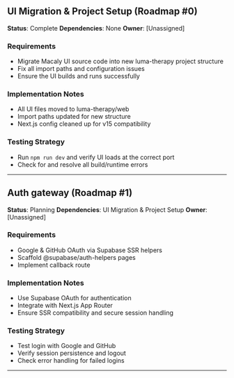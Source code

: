 ## UI Migration & Project Setup (Roadmap #0)

**Status**: Complete
**Dependencies**: None
**Owner**: [Unassigned]

### Requirements
- Migrate Macaly UI source code into new luma-therapy project structure
- Fix all import paths and configuration issues
- Ensure the UI builds and runs successfully

### Implementation Notes
- All UI files moved to luma-therapy/web
- Import paths updated for new structure
- Next.js config cleaned up for v15 compatibility

### Testing Strategy
- Run `npm run dev` and verify UI loads at the correct port
- Check for and resolve all build/runtime errors

---

## Auth gateway (Roadmap #1)

**Status**: Planning
**Dependencies**: UI Migration & Project Setup
**Owner**: [Unassigned]

### Requirements
- Google & GitHub OAuth via Supabase SSR helpers
- Scaffold @supabase/auth-helpers pages
- Implement callback route

### Implementation Notes
- Use Supabase OAuth for authentication
- Integrate with Next.js App Router
- Ensure SSR compatibility and secure session handling

### Testing Strategy
- Test login with Google and GitHub
- Verify session persistence and logout
- Check error handling for failed logins

---
